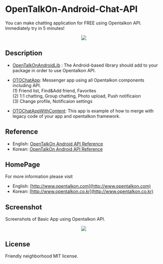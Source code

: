 OpenTalkOn-Android-Chat-API
===============================

You can make chatting application for FREE using Opentalkon API.<br>
Immediately try in 5 minutes!

<p align="center">
  <img src="http://www.opentalkon.com/assets/images/main_simple_image.png"/>
</p>

Description
-----------

 - [OpenTalkOnAndroidLib](https://github.com/OpenTalkOn/OpenTalkOn-Android-Chatting-API/tree/master/OpenTalkOnAndroidLib) : The Android-based library should add to your package in order to use Opentalkon API.

 - [OTOChatApp](https://github.com/OpenTalkOn/OpenTalkOn-Android-Chatting-API/tree/master/OTOChatApp): Messenger app using all Opentalkon components including API.
<br> (1) Friend list, Find&Add friend, Favorites
<br> (2)  1:1 chatting, Group chatting, Photo upload, Push notificaion
<br> (3)  Change profile, Notificaion settings

 - [OTOChatAppWithContent](https://github.com/OpenTalkOn/OpenTalkOn-Android-Chatting-API/tree/master/OTOChatAppWithContent): This app is example of how to merge with legacy code of your app and opentalkon framework.

Reference
---------
 - English: [OpenTalkOn Android API Reference](http://www.opentalkon.com/assets/reference/annotated.html)
 - Korean: [OpenTalkOn Android API Reference](http://www.opentalkon.co.kr/assets/reference/annotated.html)

HomePage
--------

For more information please visit
 - English: [http://www.opentalkon.com](http://www.opentalkon.com)
 - Korean: [http://www.opentalkon.co.kr](http://www.opentalkon.co.kr)

Screenshot
----------

Screenshots of Basic App using Opentalkon API.
<p align="center">
  <img src="http://www.opentalkon.com/assets/images/base_screenshots.png"/>
</p>

License
-------

Friendly neighborhood MIT license.
